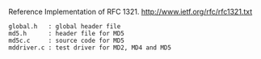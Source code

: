 Reference Implementation of RFC 1321.
http://www.ietf.org/rfc/rfc1321.txt

	global.h   : global header file
	md5.h      : header file for MD5
	md5c.c     : source code for MD5
	mddriver.c : test driver for MD2, MD4 and MD5

